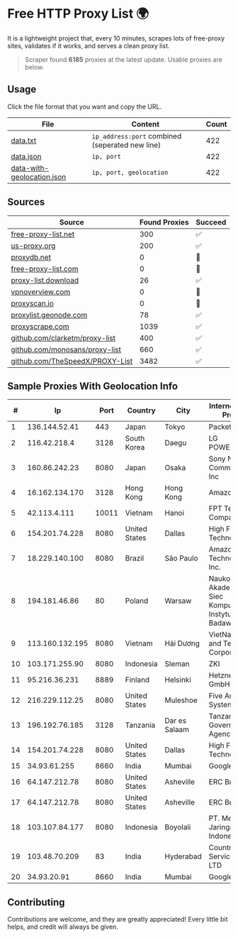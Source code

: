 
# Free HTTP Proxy List 🌍

It is a lightweight project that, every 10 minutes, scrapes lots of free-proxy sites, validates if it works, and serves a clean proxy list.


> Scraper found **6185** proxies at the latest update. Usable proxies are below.

## Usage

Click the file format that you want and copy the URL.


|File|Content|Count|
|----|-------|-----|
|[data.txt](https://raw.githubusercontent.com/themiralay/Proxy-List-World/master/data.txt)|`ip_address:port` combined (seperated new line)|422|
|[data.json](https://raw.githubusercontent.com/themiralay/Proxy-List-World/master/data.json)|`ip, port`|422|
|[data-with-geolocation.json](https://raw.githubusercontent.com/themiralay/Proxy-List-World/master/data-with-geolocation.json)|`ip, port, geolocation`|422|

## Sources

|Source|Found Proxies|Succeed|
|------|-------------|-------|
|[free-proxy-list.net](https://free-proxy-list.net)|300|✅|
|[us-proxy.org](https://www.us-proxy.org)|200|✅|
|[proxydb.net](http://proxydb.net)|0|🚫|
|[free-proxy-list.com](https://free-proxy-list.com/?page=&port=&type%5B%5D=http&type%5B%5D=https&up_time=0&search=Search)|0|🚫|
|[proxy-list.download](https://www.proxy-list.download/HTTP)|26|✅|
|[vpnoverview.com](https://vpnoverview.com/privacy/anonymous-browsing/free-proxy-servers)|0|🚫|
|[proxyscan.io](https://www.proxyscan.io)|0|🚫|
|[proxylist.geonode.com](https://proxylist.geonode.com/api/proxy-list?limit=300&page=1&sort_by=lastChecked&sort_type=desc&protocols=http,https)|78|✅|
|[proxyscrape.com](https://api.proxyscrape.com/v2/?request=displayproxies&protocol=http&timeout=10000&country=all&ssl=all&anonymity=all)|1039|✅|
|[github.com/clarketm/proxy-list](https://raw.githubusercontent.com/clarketm/proxy-list/master/proxy-list-raw.txt)|400|✅|
|[github.com/monosans/proxy-list](https://raw.githubusercontent.com/monosans/proxy-list/main/proxies/http.txt)|660|✅|
|[github.com/TheSpeedX/PROXY-List](https://raw.githubusercontent.com/TheSpeedX/PROXY-List/master/http.txt)|3482|✅|


## Sample Proxies With Geolocation Info

|#|Ip|Port|Country|City|Internet Service Provider|
|-|--|----|-------|----|-------------------------|
|1|136.144.52.41|443|Japan|Tokyo|Packet Host, Inc.|
|2|116.42.218.4|3128|South Korea|Daegu|LG POWERCOMM|
|3|160.86.242.23|8080|Japan|Osaka|Sony Network Communications Inc|
|4|16.162.134.170|3128|Hong Kong|Hong Kong|Amazon.com|
|5|42.113.4.111|10011|Vietnam|Hanoi|FPT Telecom Company|
|6|154.201.74.228|8080|United States|Dallas|High Family Technology Co|
|7|18.229.140.100|8080|Brazil|São Paulo|Amazon Technologies Inc.|
|8|194.181.46.86|80|Poland|Warsaw|Naukowa I Akademicka Siec Komputerowa Instytut Badawczy|
|9|113.160.132.195|8080|Vietnam|Hải Dương|VietNam Post and Telecom Corporation|
|10|103.171.255.90|8080|Indonesia|Sleman|ZKI|
|11|95.216.36.231|8889|Finland|Helsinki|Hetzner Online GmbH|
|12|216.229.112.25|8080|United States|Muleshoe|Five Area Systems, LLC|
|13|196.192.76.185|3128|Tanzania|Dar es Salaam|Tanzania e-Government Agency|
|14|154.201.74.228|8080|United States|Dallas|High Family Technology Co|
|15|34.93.61.255|8660|India|Mumbai|Google LLC|
|16|64.147.212.78|8080|United States|Asheville|ERC Broadband|
|17|64.147.212.78|8080|United States|Asheville|ERC Broadband|
|18|103.107.84.177|8080|Indonesia|Boyolali|PT. Media Jaringan Indonesia|
|19|103.48.70.209|83|India|Hyderabad|Country Online Services PVT LTD|
|20|34.93.20.91|8660|India|Mumbai|Google LLC|



## Contributing

Contributions are welcome, and they are greatly appreciated! Every
little bit helps, and credit will always be given.

